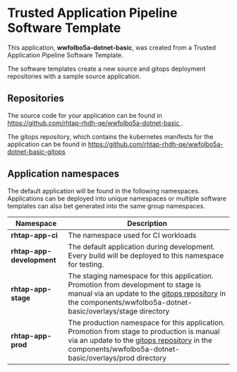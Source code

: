 # Trusted Application Pipeline Software Template

This application, **wwfolbo5a-dotnet-basic**, was created from a Trusted Application Pipeline Software Template.

The software templates create a new source and gitops deployment repositories with a sample source application. 

## Repositories

The source code for your application can be found in [https://github.com/rhtap-rhdh-qe/wwfolbo5a-dotnet-basic ](https://github.com/rhtap-rhdh-qe/wwfolbo5a-dotnet-basic ).
 
The gitops repository, which contains the kubernetes manifests for the application can be found in 
[https://github.com/rhtap-rhdh-qe/wwfolbo5a-dotnet-basic-gitops ](https://github.com/rhtap-rhdh-qe/wwfolbo5a-dotnet-basic-gitops ) 

## Application namespaces 

The default application will be found in the following namespaces. Applications can be deployed into unique namespaces or multiple software templates can also bet generated into the same group namespaces.  

|  Namespace   |  Description   |  
| -------- | -------- |
| **rhtap-app-ci** | The namespace used for CI workloads |
| **rhtap-app-development** | The default application during development. Every build will be deployed to this namespace for testing. |
| **rhtap-app-stage** | The staging namespace for this application. Promotion from development to stage is manual via an update to the [gitops repository](https://github.com/rhtap-rhdh-qe/wwfolbo5a-dotnet-basic-gitops ) in the components/wwfolbo5a-dotnet-basic/overlays/stage directory |
| **rhtap-app-prod** | The production namespace for this application. Promotion from stage to production is manual via an update to the [gitops repository](https://github.com/rhtap-rhdh-qe/wwfolbo5a-dotnet-basic-gitops ) in the components/wwfolbo5a-dotnet-basic/overlays/prod directory |